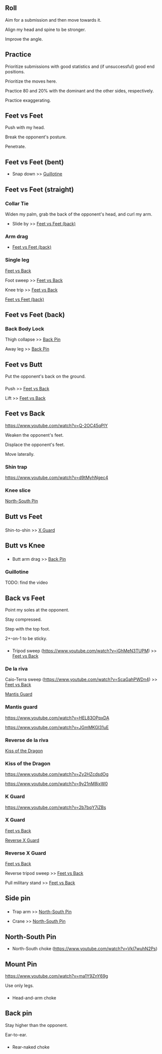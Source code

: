## Roll

Aim for a submission and then move towards it.

Align my head and spine to be stronger.

Improve the angle.

## Practice

Prioritize submissions with good statistics and (if unsuccessful) good end positions.

Prioritize the moves here.

Practice 80 and 20% with the dominant and the other sides, respectively.

Practice exaggerating.

## Feet vs Feet

Push with my head.

Break the opponent's posture.

Penetrate.

## Feet vs Feet (bent)

- Snap down >> [Guillotine]()

## Feet vs Feet (straight)

### Collar Tie

Widen my palm, grab the back of the opponent's head, and curl my arm.

- Slide by >> [Feet vs Feet (back)]()

### Arm drag

- [Feet vs Feet (back)]()

### Single leg

[Feet vs Back]()

Foot sweep >> [Feet vs Back]()

Knee trip >> [Feet vs Back]()

[Feet vs Feet (back)]()

## Feet vs Feet (back)

### Back Body Lock

Thigh collapse >> [Back Pin]()

Away leg >> [Back Pin]()

## Feet vs Butt

Put the opponent's back on the ground.

###

Push >> [Feet vs Back]()

Lift >> [Feet vs Back]()

## Feet vs Back

https://www.youtube.com/watch?v=Q-2OC45qPlY

Weaken the opponent's feet.

Displace the opponent's feet.

Move laterally.

### Shin trap

https://www.youtube.com/watch?v=d9tMyhNgec4

### Knee slice

[North-South Pin]()

## Butt vs Feet

###

Shin-to-shin >> [X Guard]()

## Butt vs Knee

###

- Butt arm drag >> [Back Pin]()

### Guillotine

TODO: find the video

## Back vs Feet

Point my soles at the opponent.

Stay compressed.

Step with the top foot.

2+-on-1 to be sticky.

###

- Tripod sweep (https://www.youtube.com/watch?v=iGhMeN3TUPM) >> [Feet vs Back]()

### De la riva

Caio-Terra sweep (https://www.youtube.com/watch?v=ScaGahPWDn4) >> [Feet vs Back]()

[Mantis Guard]()

### Mantis guard

https://www.youtube.com/watch?v=HEL83OPpxDA

https://www.youtube.com/watch?v=JGmMKGl31uE

### Reverse de la riva

[Kiss of the Dragon]()

### Kiss of the Dragon

https://www.youtube.com/watch?v=Zy2HZcdsdOg

https://www.youtube.com/watch?v=9y21nM8jxW0

### K Guard

https://www.youtube.com/watch?v=2b7bqY7iZBs

### X Guard

[Feet vs Back]()

[Reverse X Guard]()

### Reverse X Guard

[Feet vs Back]()

Reverse tripod sweep >> [Feet vs Back]()

Pull military stand >> [Feet vs Back]()

## Side pin

###

- Trap arm >> [North-South Pin]()

- Crane >> [North-South Pin]()

## North-South Pin

- North-South choke (https://www.youtube.com/watch?v=VkI7wuhN2Ps)

## Mount Pin

https://www.youtube.com/watch?v=ma1Y9ZnY69g

Use only legs.

###

- Head-and-arm choke

## Back pin

Stay higher than the opponent.

Ear-to-ear.

###

- Rear-naked choke
